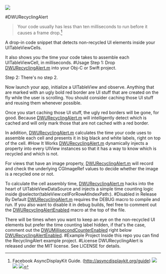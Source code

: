 ![][demo]

#DWURecyclingAlert
> Your code usually has less than ten milliseconds to run before it causes a frame drop.[^1]
>

[^1]: Facebook AsyncDisplayKit Guide. (http://asyncdisplaykit.org/guide)
[![](https://img.shields.io/badge/build-passing-green.svg)][project]
[![](https://img.shields.io/badge/license-MIT-blue.svg)][license]
[![](https://img.shields.io/badge/swift-compatible-orange.svg)][project]

A drop-in code snippet that detects non-recycled UI elements inside your UITableViewCells.

It also shows you the time your code takes to assemble each UITableViewCell, in milliseconds.
#Usage
Step 1: Drop [DWURecyclingAlert.m][code] into your Obj-C or Swift project.

Step 2: There's no step 2. 

Now launch your app, initialize a UITableView and observe. Anything that are marked with an ugly bold red border are UI stuff that are created on the fly while the user is scrolling. You should consider caching those UI stuff and reusing them whenever possible.

Once you start caching those UI stuff, the ugly red borders will be gone, for good. Because [DWURecyclingAlert.m][code] will intelligently detect which is cached and will only mark those that are not cached with a red border.

In addition, [DWURecyclingAlert.m][code] calculates the time your code uses to assemble each cell and presents it in big black and white labels, right on top of the cell.
#How It Works
[DWURecyclingAlert.m][code] dynamically injects a property into every UIView instances so that it has a way to know which is recycled and which is not. 

For views that have an image property, [DWURecyclingAlert.m][code] will record and check the underlying CGImageRef values to decide whether the image is a recycled one or not.

To calculate the cell assembly time, [DWURecyclingAlert.m][code] hacks into the heart of UITableViewDataSource and injects a simple time counting logic inside @selector(tableView:cellForRowAtIndexPath:).
#Disabled in Release  By Default
[DWURecyclingAlert.m][code] requires the DEBUG macro to compile and run. If you also want to disable it in debug builds, feel free to comment out the [DWURecyclingAlertEnabled][code_line_23] macro at the top of the file.

There will be times when you want to keep an eye on the non-recycled UI elements but prefer the time counting label hidden, if that's the case, comment out the [DWUMillisecondCounterEnabled][code_line_23] right below [DWURecyclingAlertEnabled][code_line_23].
#Example Project
Inside this repo you can find the RecyclingAlert example project. 
#License
DWURecyclingAlert is released under the MIT license. See LICENSE for details.

[code]: ./RecyclingAlert/DWURecyclingAlert/DWURecyclingAlert.m
[code_line_23]: ./RecyclingAlert/DWURecyclingAlert/DWURecyclingAlert.m#L23
[code_line_26]: ./RecyclingAlert/DWURecyclingAlert/DWURecyclingAlert.m#L23
[project]: https://github.com/diwu/DWURecyclingAlert
[demo]: https://raw.githubusercontent.com/diwu/ui-markdown-store/master/demo_2.gif
[license]: ./LICENSE